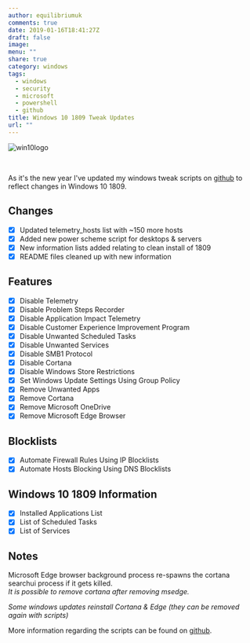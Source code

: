 ```yaml
---
author: equilibriumuk
comments: true
date: 2019-01-16T18:41:27Z
draft: false
image:
menu: ""
share: true
category: windows
tags:
  - windows
  - security
  - microsoft
  - powershell
  - github
title: Windows 10 1809 Tweak Updates
url: ""
---
```


<p class="text-center"><img src="/media/images/2015/09/Windows10Logo.png" alt="win10logo"></p><br/>

As it's the new year I've updated my windows tweak scripts on <a href="https://github.com/equk/windows" target="_blank"><i class="fa-brands fa-github"></i> github</a> to reflect changes in Windows 10 1809.

## Changes

- [x] Updated telemetry_hosts list with ~150 more hosts
- [x] Added new power scheme script for desktops & servers
- [x] New information lists added relating to clean install of 1809
- [x] README files cleaned up with new information

## Features

- [x] Disable Telemetry
- [x] Disable Problem Steps Recorder
- [x] Disable Application Impact Telemetry
- [x] Disable Customer Experience Improvement Program
- [x] Disable Unwanted Scheduled Tasks
- [x] Disable Unwanted Services
- [x] Disable SMB1 Protocol
- [x] Disable Cortana
- [x] Disable Windows Store Restrictions
- [x] Set Windows Update Settings Using Group Policy
- [x] Remove Unwanted Apps
- [x] Remove Cortana
- [x] Remove Microsoft OneDrive
- [x] Remove Microsoft Edge Browser

## Blocklists

- [x] Automate Firewall Rules Using IP Blocklists
- [x] Automate Hosts Blocking Using DNS Blocklists

## Windows 10 1809 Information

- [x] Installed Applications List
- [x] List of Scheduled Tasks
- [x] List of Services

## Notes

Microsoft Edge browser background process re-spawns the cortana searchui process if it gets killed.<br/>
_It is possible to remove cortana after removing msedge._

_Some windows updates reinstall Cortana & Edge (they can be removed again with scripts)_

More information regarding the scripts can be found on <a href="https://github.com/equk/windows" target="_blank"><i class="fa-brands fa-github"></i> github</a>.
